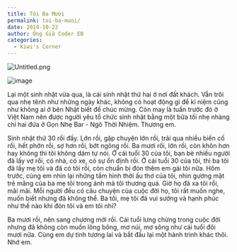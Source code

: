 ```yaml
---
title: Tôi Ba Mươi
permalink: toi-ba-muoi/
date: 2019-10-22
author: Ông Già Coder EB
categories:
  - Kiwi's Corner
---
```


![Untitled.png](/images/2ed15aab-67d3-49e2-88a1-b4a364c60fd3/Untitled.png)


![image](/images/2ed15aab-67d3-49e2-88a1-b4a364c60fd3/photo-1559591002-b59989b2379d.jpg)


Lại một sinh nhật vừa qua, là cái sinh nhật thứ hai ở nơi đất khách. Vẫn trôi qua nhẹ tênh như những ngày khác, không có hoạt động gì để kỉ niệm cũng như không ai ở bên Nhật biết để chúc mừng. Còn may là tuần trước đó ở Việt Nam nên được người yêu tổ chức sinh nhật bằng một bữa tối nhẹ nhàng chỉ hai đứa ở Gọn Nhẹ Bar - Ngô Thời Nhiệm. Thương em.


Sinh nhật thứ 30 rồi đấy. Lớn rồi, gặp chuyện lớn rồi, trải qua nhiều biến cố rồi, hết phởn rồi, sợ hơn rồi, bớt ngông rồi. Ba mươi rồi, lớn rồi, còn khôn hơn hay không thì tôi không dám tự nói. Ở cái tuổi 30 của tôi, bạn bè nhiều người đã lấy vợ rồi, có nhà, có xe, có sự ổn định rồi. Ở cái tuổi 30 của tôi, thì ba tôi đã lấy mẹ tôi và đã có tôi rồi, còn chuẩn bị đón thêm em gái tôi nữa. Hôm trước, cùng em nhìn lại những tấm hình thời ấu thơ của tôi, nhìn gương mặt trẻ măng của ba mẹ tôi trong ảnh mà tôi thương quá. Giờ họ đã xa tôi rồi, mãi mãi. Mỗi người đều có câu chuyện của cuộc đời họ, tôi rất muốn nghe, muốn biết nhưng đã không thể. Ba tôi, mẹ tôi đã vui sướng và hạnh phúc như thế nào khi đón tôi và em tôi nhỉ?


Ba mươi rồi, nên sang chương mới rồi. Cái tuổi lưng chừng trong cuộc đời nhưng đã không còn muốn lông bông, mơ núi, mơ sông như cái tuổi đôi mươi nữa. Cùng em dự tính tương lai và bắt đầu lại một hành trình khác thôi. Nhớ em.

